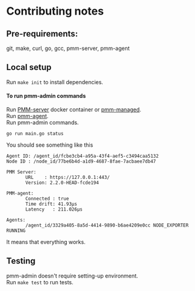 # Contributing notes

## Pre-requirements: 
git, make, curl, go, gcc, pmm-server, pmm-agent

## Local setup  
Run `make init` to install dependencies.

#### To run pmm-admin commands
Run [PMM-server](https://github.com/percona/pmm) docker container or [pmm-managed](https://github.com/percona/pmm-managed).  
Run [pmm-agent](https://github.com/percona/pmm-agent).  
Run pmm-admin commands.
```shell script
go run main.go status
```
 
 You should see something like this
 ```shell script
Agent ID: /agent_id/fcbe3cb4-a95a-43f4-aef5-c3494caa5132
Node ID : /node_id/77be6b4d-a1d9-4687-8fae-7acbaee7db47

PMM Server:
        URL    : https://127.0.0.1:443/
        Version: 2.2.0-HEAD-fcde194

PMM-agent:
        Connected : true
        Time drift: 41.93µs
        Latency   : 211.026µs

Agents:
        /agent_id/3329a405-8a5d-4414-9890-b6ae4209e0cc NODE_EXPORTER RUNNING
```
It means that everything works.

## Testing
pmm-admin doesn't require setting-up environment.  
Run `make test` to run tests. 

